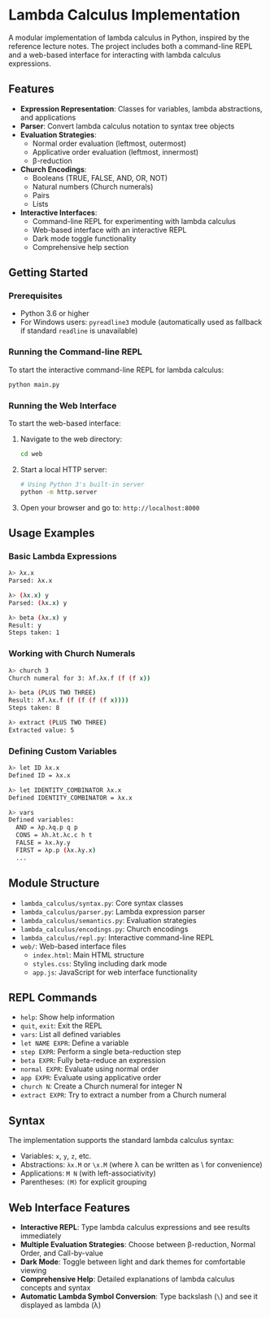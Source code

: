 # Lambda Calculus Implementation

A modular implementation of lambda calculus in Python, inspired by the reference lecture notes. The project includes both a command-line REPL and a web-based interface for interacting with lambda calculus expressions.

## Features

- **Expression Representation**: Classes for variables, lambda abstractions, and applications
- **Parser**: Convert lambda calculus notation to syntax tree objects
- **Evaluation Strategies**:
  - Normal order evaluation (leftmost, outermost)
  - Applicative order evaluation (leftmost, innermost)
  - β-reduction
- **Church Encodings**:
  - Booleans (TRUE, FALSE, AND, OR, NOT)
  - Natural numbers (Church numerals)
  - Pairs
  - Lists
- **Interactive Interfaces**:
  - Command-line REPL for experimenting with lambda calculus
  - Web-based interface with an interactive REPL
  - Dark mode toggle functionality
  - Comprehensive help section

## Getting Started

### Prerequisites

- Python 3.6 or higher
- For Windows users: `pyreadline3` module (automatically used as fallback if standard `readline` is unavailable)

### Running the Command-line REPL

To start the interactive command-line REPL for lambda calculus:

```bash
python main.py
```

### Running the Web Interface

To start the web-based interface:

1. Navigate to the web directory:

   ```bash
   cd web
   ```

2. Start a local HTTP server:

   ```bash
   # Using Python 3's built-in server
   python -m http.server
   ```

3. Open your browser and go to: `http://localhost:8000`

## Usage Examples

### Basic Lambda Expressions

```bash
λ> λx.x
Parsed: λx.x

λ> (λx.x) y
Parsed: (λx.x) y

λ> beta (λx.x) y
Result: y
Steps taken: 1
```

### Working with Church Numerals

```bash
λ> church 3
Church numeral for 3: λf.λx.f (f (f x))

λ> beta (PLUS TWO THREE)
Result: λf.λx.f (f (f (f (f x))))
Steps taken: 8

λ> extract (PLUS TWO THREE)
Extracted value: 5
```

### Defining Custom Variables

```bash
λ> let ID λx.x
Defined ID = λx.x

λ> let IDENTITY_COMBINATOR λx.x
Defined IDENTITY_COMBINATOR = λx.x

λ> vars
Defined variables:
  AND = λp.λq.p q p
  CONS = λh.λt.λc.c h t
  FALSE = λx.λy.y
  FIRST = λp.p (λx.λy.x)
  ...
```

## Module Structure

- `lambda_calculus/syntax.py`: Core syntax classes
- `lambda_calculus/parser.py`: Lambda expression parser
- `lambda_calculus/semantics.py`: Evaluation strategies
- `lambda_calculus/encodings.py`: Church encodings
- `lambda_calculus/repl.py`: Interactive command-line REPL
- `web/`: Web-based interface files
  - `index.html`: Main HTML structure
  - `styles.css`: Styling including dark mode
  - `app.js`: JavaScript for web interface functionality

## REPL Commands

- `help`: Show help information
- `quit`, `exit`: Exit the REPL
- `vars`: List all defined variables
- `let NAME EXPR`: Define a variable
- `step EXPR`: Perform a single beta-reduction step
- `beta EXPR`: Fully beta-reduce an expression
- `normal EXPR`: Evaluate using normal order
- `app EXPR`: Evaluate using applicative order
- `church N`: Create a Church numeral for integer N
- `extract EXPR`: Try to extract a number from a Church numeral

## Syntax

The implementation supports the standard lambda calculus syntax:

- Variables: `x`, `y`, `z`, etc.
- Abstractions: `λx.M` or `\x.M` (where λ can be written as \ for convenience)
- Applications: `M N` (with left-associativity)
- Parentheses: `(M)` for explicit grouping

## Web Interface Features

- **Interactive REPL**: Type lambda calculus expressions and see results immediately
- **Multiple Evaluation Strategies**: Choose between β-reduction, Normal Order, and Call-by-value
- **Dark Mode**: Toggle between light and dark themes for comfortable viewing
- **Comprehensive Help**: Detailed explanations of lambda calculus concepts and syntax
- **Automatic Lambda Symbol Conversion**: Type backslash (`\`) and see it displayed as lambda (λ)
